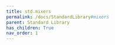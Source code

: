 ```yaml
---
title: std.mixers
permalink: /docs/StandardLibrary#mixers
parent: Standard Library
has_children: True
nav_order: 1
---
```

